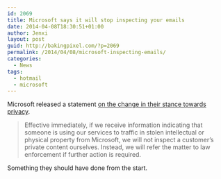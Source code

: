```yaml
---
id: 2069
title: Microsoft says it will stop inspecting your emails
date: 2014-04-08T18:30:51+01:00
author: Jenxi
layout: post
guid: http://bakingpixel.com/?p=2069
permalink: /2014/04/08/microsoft-inspecting-emails/
categories:
  - News
tags:
  - hotmail
  - microsoft
---
```

Microsoft released a statement [on the change in their stance towards privacy](http://blogs.technet.com/b/microsoft_on_the_issues/archive/2014/03/28/we-re-listening-additional-steps-to-protect-your-privacy.aspx).

> Effective immediately, if we receive information indicating that someone is using our services to traffic in stolen intellectual or physical property from Microsoft, we will not inspect a customer’s private content ourselves. Instead, we will refer the matter to law enforcement if further action is required. 

Something they should have done from the start.